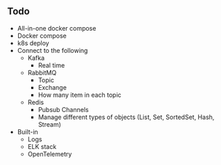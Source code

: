 ## Todo

- All-in-one docker compose
- Docker compose
- k8s deploy 
- Connect to the following
  - Kafka
    - Real time
  - RabbitMQ
    - Topic
    - Exchange
    - How many item in each topic
  - Redis
    - Pubsub Channels
    - Manage different types of objects (List, Set, SortedSet, Hash, Stream)
- Built-in
  - Logs
  - ELK stack
  - OpenTelemetry
